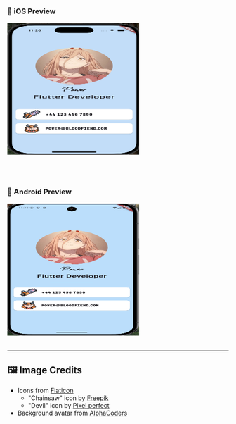 ### 📱 iOS Preview
<img src="previews/ios.png" alt="iOS Preview" width="300" height="300"/>

<br><br>

### 🤖 Android Preview
<img src="previews/android.png" alt="Android Preview" width="300" height="300"/>
<br><br>

---

## 🖼️ Image Credits
- Icons from [Flaticon](https://www.flaticon.com/)  
  - "Chainsaw" icon by [Freepik](https://www.flaticon.com/authors/freepik)
  - "Devil" icon by [Pixel perfect](https://www.flaticon.com/authors/pixel-perfect)
- Background avatar from [AlphaCoders](https://avatarfiles.alphacoders.com/)

